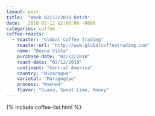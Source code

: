 ```yaml
---
layout: post
title:  "Week 02/12/2018 Batch"
date:   2018-02-12 12:00:00 -0800
categories: coffee
coffee-roasts:
  - roaster: "Global Coffee Trading"
    roaster-url: "http://www.globalcoffeetrading.com"
    name: "Buena Vista"
    purchase-date: "02/12/2018"
    roast-date: "02/12/2018"
    continent: "Central America"
    country: "Nicaragua"
    varietal: "Maragogipe"
    process: "Washed"
    flavor: "Guava, Sweet Lime, Honey"
---
```


{% include coffee-list.html %}